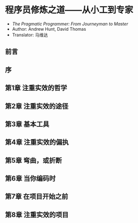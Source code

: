 # 程序员修炼之道——从小工到专家

- *The Pragmatic Programmer: From Journeyman to Master*
- Author: Andrew Hunt, David Thomas
- Translator: 马维达

## 前言

## 序

## 第1章 注重实效的哲学

## 第2章 注重实效的途径

## 第3章 基本工具

## 第4章 注重实效的偏执

## 第5章 弯曲，或折断

## 第6章 当你编码时

## 第7章 在项目开始之前

## 第8章 注重实效的项目
